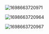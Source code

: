 ![1698663720971](https://github.com/ankithshetty17/BikeRent/assets/85435501/4464736c-bd45-47bd-b441-e6517249adac)

![1698663720964](https://github.com/ankithshetty17/BikeRent/assets/85435501/172b6f5d-c97e-4d05-a6ba-761148e7338f)

![1698663720967](https://github.com/ankithshetty17/BikeRent/assets/85435501/da805fd5-f336-4d82-9061-64a4777a499b)

